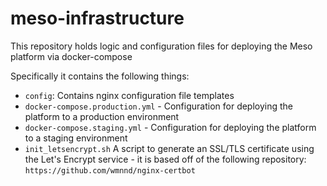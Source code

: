 # meso-infrastructure

This repository holds logic and configuration files for deploying the Meso platform via docker-compose

Specifically it contains the following things:
- `config`: Contains nginx configuration file templates
- `docker-compose.production.yml` - Configuration for deploying the platform to a production environment
- `docker-compose.staging.yml` - Configuration for deploying the platform to a staging environment
- `init_letsencrypt.sh` A script to generate an SSL/TLS certificate using the Let's Encrypt service - it is based off of the following repository: `https://github.com/wmnnd/nginx-certbot`
